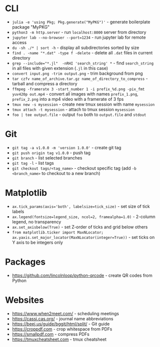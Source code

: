 
# CLI

* `julia -e 'using Pkg; Pkg.generate("MyPKG")'` - generate boilerplate package "MyPKG"
* `python3 -m http.server` - run `localhost:8000` server from directory
* `jupyter lab --no-browser --port=1234` - run jupyter lab for remote access
* `du -sh ./* | sort -h` - display all subdirectories sorted by size
* `find . -name "*.dat" -type f -delete` - delete all `.dat` files in current directory
* `grep --include="*.jl"  -nRHI 'search_string' *` - find `search_string` in all files with given extension (`.jl` in this case)
* `convert input.png -trim output.png` - trim background from png
* `tar czfv name_of_archive.tar.gz name_of_directory_to_compress` - tarball and compress a directory
* `ffmpeg -framerate 3 -start_number 1 -i prefix_%d.png -pix_fmt yuv420p out.mp4` - convert all
    images with names `prefix_1.png`, `prefix_2.png` into a mp4 video with a framerate of 3 fps
* `tmux new -s mysession` - create new tmux session with name `mysession`
* `tmux attach -t mysession` - attach to tmux session `mysession`
* `foo | tee output.file` - output `foo` both to `output.file` and `stdout`

# Git

* `git tag -a v1.0.0 -m 'version 1.0.0'` - create git tag
* `git push origin tag v1.0.0` - push tag
* `git branch` - list selected branches
* `git tag -l` - list tags
* `git checkout tags/<tag_name>` - checkout specific tag (add `-b <branch_name>` to checkout to a new branch)

# Matplotlib

* `ax.tick_params(axis='both', labelsize=tick_size)` - set size of tick labels
* `ax.legend(fontsize=legend_size, ncol=2, framealpha=1.0)` - 2-column legend, no transparency
* `ax.set_axisbelow(True)` - set Z-order of ticks and grid below others
* `from matplotlib.ticker import MaxNLocator; ax.yaxis.set_major_locator(MaxNLocator(integer=True))` - set ticks on Y axis to be integers only

# Packages

* https://github.com/lincolnloop/python-qrcode - create QR codes from Python

# Websites

* https://www.when2meet.com/ - scheduling meetings
* https://cassi.cas.org/ - journal name abbreviations
* https://beej.us/guide/bggit/html/split/ - Git guide
* https://croppdf.com - crop whitespace from PDFs
* https://smallpdf.com - compress PDFs
* https://tmuxcheatsheet.com - tmux cheatsheet
